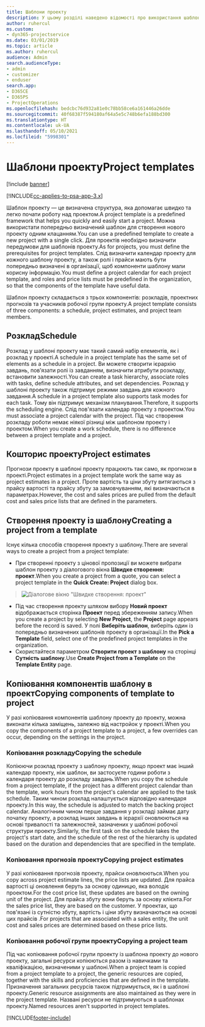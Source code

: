 ```yaml
---
title: Шаблони проекту
description: У цьому розділі наведено відомості про використання шаблонів проекту для швидкого настроювання проекту.
author: ruhercul
ms.custom:
- dyn365-projectservice
ms.date: 03/01/2019
ms.topic: article
ms.author: ruhercul
audience: Admin
search.audienceType:
- admin
- customizer
- enduser
search.app:
- D365CE
- D365PS
- ProjectOperations
ms.openlocfilehash: bedcbc76d932a81e0c78bb58ce6a161446a26dde
ms.sourcegitcommit: 40f68387f594180af64a5e5c748b6efa188bd300
ms.translationtype: HT
ms.contentlocale: uk-UA
ms.lasthandoff: 05/10/2021
ms.locfileid: "5998301"
---
```

# <a name="project-templates"></a><span data-ttu-id="6f7a9-103">Шаблони проекту</span><span class="sxs-lookup"><span data-stu-id="6f7a9-103">Project templates</span></span> 

[!include [banner](../includes/psa-now-project-operations.md)]

[!INCLUDE[cc-applies-to-psa-app-3.x](../includes/cc-applies-to-psa-app-3x.md)]

<span data-ttu-id="6f7a9-104">Шаблон проекту — це визначена структура, яка допомагає швидко та легко почати роботу над проектом.</span><span class="sxs-lookup"><span data-stu-id="6f7a9-104">A project template is a predefined framework that helps you quickly and easily start a project.</span></span> <span data-ttu-id="6f7a9-105">Можна використати попередньо визначений шаблон для створення нового проекту одним клацанням.</span><span class="sxs-lookup"><span data-stu-id="6f7a9-105">You can use a predefined template to create a new project with a single click.</span></span> <span data-ttu-id="6f7a9-106">Для проектів необхідно визначити передумови для шаблонів проекту.</span><span class="sxs-lookup"><span data-stu-id="6f7a9-106">As for projects, you must define the prerequisites for project templates.</span></span> <span data-ttu-id="6f7a9-107">Слід визначити календар проекту для кожного шаблону проекту, а також ролі і прайси мають бути попередньо визначені в організації, щоб компоненти шаблону мали корисну інформацію.</span><span class="sxs-lookup"><span data-stu-id="6f7a9-107">You must define a project calendar for each project template, and roles and price lists must be predefined in the organization, so that the components of the template have useful data.</span></span>

<span data-ttu-id="6f7a9-108">Шаблон проекту складається з трьох компонентів: розкладів, проектних прогнозів та учасників робочої групи проекту.</span><span class="sxs-lookup"><span data-stu-id="6f7a9-108">A project template consists of three components: a schedule, project estimates, and project team members.</span></span>

## <a name="schedule"></a><span data-ttu-id="6f7a9-109">Розклад</span><span class="sxs-lookup"><span data-stu-id="6f7a9-109">Schedule</span></span>

<span data-ttu-id="6f7a9-110">Розклад у шаблоні проекту має такий самий набір елементів, як і розклад у проекті.</span><span class="sxs-lookup"><span data-stu-id="6f7a9-110">A schedule in a project template has the same set of elements as a schedule in a project.</span></span> <span data-ttu-id="6f7a9-111">Ви можете створити ієрархію завдань, повֹ’язати ролі із завданням, визначити атрибути розкладу, встановити залежності.</span><span class="sxs-lookup"><span data-stu-id="6f7a9-111">You can create a task hierarchy, associate roles with tasks, define schedule attributes, and set dependencies.</span></span> <span data-ttu-id="6f7a9-112">Розклад у шаблоні проекту також підтримує режими завдань для кожного завдання.</span><span class="sxs-lookup"><span data-stu-id="6f7a9-112">A schedule in a project template also supports task modes for each task.</span></span> <span data-ttu-id="6f7a9-113">Тому він підтримує механізм планування.</span><span class="sxs-lookup"><span data-stu-id="6f7a9-113">Therefore, it supports the scheduling engine.</span></span> <span data-ttu-id="6f7a9-114">Слід пов'язати календар проекту з проектом.</span><span class="sxs-lookup"><span data-stu-id="6f7a9-114">You must associate a project calendar with the project.</span></span> <span data-ttu-id="6f7a9-115">Під час створення розкладу роботи немає ніякої різниці між шаблоном проекту і проектом.</span><span class="sxs-lookup"><span data-stu-id="6f7a9-115">When you create a work schedule, there is no difference between a project template and a project.</span></span>

## <a name="project-estimates"></a><span data-ttu-id="6f7a9-116">Кошторис проекту</span><span class="sxs-lookup"><span data-stu-id="6f7a9-116">Project estimates</span></span>

<span data-ttu-id="6f7a9-117">Прогнози проекту в шаблоні проекту працюють так само, як прогнози в проекті.</span><span class="sxs-lookup"><span data-stu-id="6f7a9-117">Project estimates in a project template work the same way as project estimates in a project.</span></span> <span data-ttu-id="6f7a9-118">Проте вартість та ціни збуту витягаються з прайсу вартості та прайсу збуту за замовчуванням, які визначаються в параметрах.</span><span class="sxs-lookup"><span data-stu-id="6f7a9-118">However, the cost and sales prices are pulled from the default cost and sales price lists that are defined in the parameters.</span></span>

## <a name="creating-a-project-from-a-template"></a><span data-ttu-id="6f7a9-119">Створення проекту із шаблону</span><span class="sxs-lookup"><span data-stu-id="6f7a9-119">Creating a project from a template</span></span>
 
<span data-ttu-id="6f7a9-120">Існує кілька способів створення проекту з шаблону.</span><span class="sxs-lookup"><span data-stu-id="6f7a9-120">There are several ways to create a project from a project template:</span></span>

- <span data-ttu-id="6f7a9-121">При створенні проекту з цінової пропозиції ви можете вибрати шаблон проекту з діалогового вікна **Швидке створення: проект**.</span><span class="sxs-lookup"><span data-stu-id="6f7a9-121">When you create a project from a quote, you can select a project template in the **Quick Create: Project** dialog box.</span></span>

> ![Діалогове вікно "Швидке створення: проект"](media/project-11.png)

- <span data-ttu-id="6f7a9-123">Під час створення проекту шляхом вибору **Новий проект** відображається сторінка **Проект** перед збереженням запису.</span><span class="sxs-lookup"><span data-stu-id="6f7a9-123">When you create a project by selecting **New Project**, the **Project** page appears before the record is saved.</span></span> <span data-ttu-id="6f7a9-124">У полі **Виберіть шаблон**, виберіть один із попередньо визначених шаблонів проекту в організації.</span><span class="sxs-lookup"><span data-stu-id="6f7a9-124">In the **Pick a Template** field, select one of the predefined project templates in the organization.</span></span>
- <span data-ttu-id="6f7a9-125">Скористайтеся параметром **Створити проект з шаблону** на сторінці **Сутність шаблону**.</span><span class="sxs-lookup"><span data-stu-id="6f7a9-125">Use **Create Project from a Template** on the **Template Entity** page.</span></span>

## <a name="copying-components-of-template-to-project"></a><span data-ttu-id="6f7a9-126">Копіювання компонентів шаблону в проект</span><span class="sxs-lookup"><span data-stu-id="6f7a9-126">Copying components of template to project</span></span>

<span data-ttu-id="6f7a9-127">У разі копіювання компонентів шаблону проекту до проекту, можна виконати кілька заміщень, залежно від настройок у проекті.</span><span class="sxs-lookup"><span data-stu-id="6f7a9-127">When you copy the components of a project template to a project, a few overrides can occur, depending on the settings in the project.</span></span>

### <a name="copying-the-schedule"></a><span data-ttu-id="6f7a9-128">Копіювання розкладу</span><span class="sxs-lookup"><span data-stu-id="6f7a9-128">Copying the schedule</span></span>

<span data-ttu-id="6f7a9-129">Копіюючи розклад проекту з шаблону проекту, якщо проект має інший календар проекту, ніж шаблон, ви застосуєте години роботи з календаря проекту до розкладу завдань.</span><span class="sxs-lookup"><span data-stu-id="6f7a9-129">When you copy the schedule from a project template, if the project has a different project calendar than the template, work hours from the project's calendar are applied to the task schedule.</span></span> <span data-ttu-id="6f7a9-130">Таким чином розклад налаштується відповідно календаря проекту.</span><span class="sxs-lookup"><span data-stu-id="6f7a9-130">In this way, the schedule is adjusted to match the backing project calendar.</span></span> <span data-ttu-id="6f7a9-131">Аналогічним чином перше завдання у розкладі займає дату початку проекту, а розклад інших завдань в ієрархії оновлюються на основі тривалості та залежностей, зазначених у шаблоні робочої структури проекту.</span><span class="sxs-lookup"><span data-stu-id="6f7a9-131">Similarly, the first task on the schedule takes the project's start date, and the schedule of the rest of the hierarchy is updated based on the duration and dependencies that are specified in the template.</span></span> 

### <a name="copying-project-estimates"></a><span data-ttu-id="6f7a9-132">Копіювання прогнозів проекту</span><span class="sxs-lookup"><span data-stu-id="6f7a9-132">Copying project estimates</span></span> 

<span data-ttu-id="6f7a9-133">У разі копіювання прогнозів проекту, прайси оновлюються.</span><span class="sxs-lookup"><span data-stu-id="6f7a9-133">When you copy across project estimate lines, the price lists are updated.</span></span> <span data-ttu-id="6f7a9-134">Для прайса вартості ці оновлення беруть за основу одиницю, яка володіє проектом.</span><span class="sxs-lookup"><span data-stu-id="6f7a9-134">For the cost price list, these updates are based on the owning unit of the project.</span></span> <span data-ttu-id="6f7a9-135">Для прайса збуту вони беруть за основу клієнта.</span><span class="sxs-lookup"><span data-stu-id="6f7a9-135">For the sales price list, they are based on the customer.</span></span> <span data-ttu-id="6f7a9-136">У проектах, що пов'язані із сутністю збуту, вартість і ціни збуту визначаються на основі цих прайсів .</span><span class="sxs-lookup"><span data-stu-id="6f7a9-136">For projects that are associated with a sales entity, the unit cost and sales prices are determined based on these price lists.</span></span>

### <a name="copying-a-project-team"></a><span data-ttu-id="6f7a9-137">Копіювання робочої групи проекту</span><span class="sxs-lookup"><span data-stu-id="6f7a9-137">Copying a project team</span></span>

<span data-ttu-id="6f7a9-138">Під час копіювання робочої групи проекту із шаблона проекту до нового проекту, загальні ресурси копіюються разом із навичками та кваліфікацією, визначеними у шаблоні.</span><span class="sxs-lookup"><span data-stu-id="6f7a9-138">When a project team is copied from a project template to a project, the generic resources are copied, together with the skills and proficiencies that are defined in the template.</span></span> <span data-ttu-id="6f7a9-139">Призначення загальних ресурсів також підтримується, як і в шаблоні проекту.</span><span class="sxs-lookup"><span data-stu-id="6f7a9-139">Generic resource assignments are also maintained as they were in the project template.</span></span> <span data-ttu-id="6f7a9-140">Названі ресурси не підтримуються в шаблонах проекту.</span><span class="sxs-lookup"><span data-stu-id="6f7a9-140">Named resources aren't supported in project templates.</span></span>


[!INCLUDE[footer-include](../includes/footer-banner.md)]